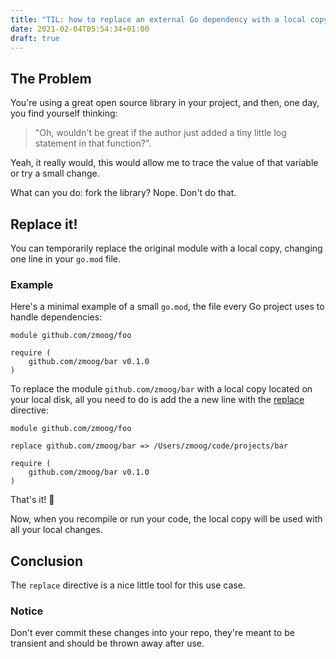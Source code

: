 ```yaml
---
title: "TIL: how to replace an external Go dependency with a local copy"
date: 2021-02-04T05:54:34+01:00
draft: true
---
```


## The Problem

You're using a great open source library in your project, and then, one day, you find yourself thinking: 

> "Oh, wouldn't be great if the author just added a tiny little log statement in that function?". 

Yeah, it really would, this would allow me to trace the value of that variable or try a small change.

What can you do: fork the library? Nope. Don't do that.


## Replace it!

You can temporarily replace the original module with a local copy, changing one line in your `go.mod` file.


### Example

Here's a minimal example of a small `go.mod`, the file every Go project uses to handle dependencies:

```
module github.com/zmoog/foo

require (
    github.com/zmoog/bar v0.1.0
)
```

To replace the module `github.com/zmoog/bar` with a local copy located on your local disk, all you need to do is add the a new line with the [replace](https://golang.org/ref/mod#go-mod-file-replace) directive:

```
module github.com/zmoog/foo

replace github.com/zmoog/bar => /Users/zmoog/code/projects/bar

require (
    github.com/zmoog/bar v0.1.0
)
```

That's it! 🥳

Now, when you recompile or run your code, the local copy will be used with all your local changes.


## Conclusion

The `replace` directive is a nice little tool for this use case.

### Notice

Don't ever commit these changes into your repo, they're meant to be transient and should be thrown away after use.

